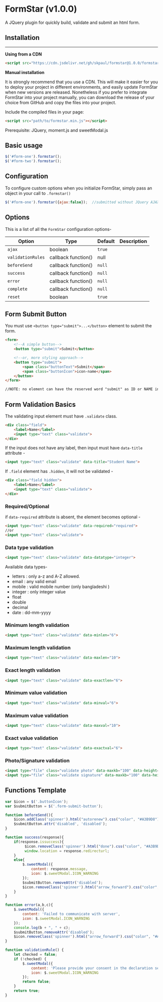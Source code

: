 # FormStar (v1.0.0)

A JQuery plugin for quickly build, validate and submit an html form.

## Installation

------

**Using from a CDN**

```html
<script src="https://cdn.jsdelivr.net/gh/skpaul/formstar@1.0.0/formstar.min.js"></script>
```

**Manual installation**

It is strongly recommend that you use a CDN. This will make it easier for you to deploy your project in different environments, and easily update FormStar when new versions are released. Nonetheless if you prefer to integrate FormStar into your project manually, you can download the release of your choice from GitHub and copy the files into your project.

Include the compiled files in your page:

```html
<script src="path/to/formstar.min.js"></script>
```



Prerequisite: JQuery, moment.js and sweetModal.js



## Basic usage

```javascript
$('#form-one').formstar(); 
$('#form-two').formstar();
```



## Configuration

To configure custom options when you initialize FormStar, simply pass an object in your call to `.formstar()`

```javascript
$('#form-one').formstar({ajax:false});  //submitted without JQuery AJAX.
```



## Options

This is a list of all the `FormStar` configuration options-

| Option            | Type                | Default | Description |
| ----------------- | ------------------- | ------- | ----------- |
| `ajax`            | boolean             | `true`  |             |
| `validationRules` | callback function() | null    |             |
| `beforeSend`      | callback function() | `null`  |             |
| `success`         | callback function() | `null`  |             |
| `error`           | callback function() | `null`  |             |
| `complete`        | callback function() | `null`  |             |
| `reset`           | boolean             | `true`  |             |



## Form Submit Button

You must use `<button type="submit">...</button>` element to submit the form.

```html
<form>
    <!--A simple button-->
    <button type="submit">Submit</button>

    <!--or, more styling approach-->
    <button type="submit">
        <span class="buttonText">Submit</span>
        <span class="buttonIcon">icon-name</span>
    </button>
</form> 

//NOTE: no element can have the reserved word "submit" as ID or NAME in the form.
```



## Form Validation Basics

The validating input element must have `.validate` class.

```html
<div class="field">
    <label>Name</label>
	<input type="text" class="validate">
</div>
```

If the input does not have any label, then input must have `data-title` attribute -

```html
<input type="text" class="validate" data-title="Student Name">
```

If `.field` element has `.hidden`, it will not be validated -

```html
<div class="field hidden">
    <label>Name</label>
	<input type="text" class="validate">
</div>
```



### Required/Optional

if `data-required` attribute is absent, the element becomes optional -

```html
<input type="text" class="validate" data-required="required">
//or
<input type="text" class="validate">
```

### Data type validation

```html
<input type="text" class="validate" data-datatype="integer">
```

Available data types-

- letters : only a-z and A-Z allowed.
- email : any valid email
- mobile : valid mobile number (only bangladeshi ) 
- integer : only integer value
- float
- double
- decimal
- date : dd-mm-yyyy

### Minimum length validation

```html
<input type="text" class="validate" data-minlen="6">
```

### Maximum length validation

```html
<input type="text" class="validate" data-maxlen="10">
```

### Exact length validation

```html
<input type="text" class="validate" data-exactlen="6">
```

### Minimum value validation

```html
<input type="text" class="validate" data-minval="6">
```

### Maximum value validation

```html
<input type="text" class="validate" data-maxval="10">
```

### Exact value validation

```html
<input type="text" class="validate" data-exactval="6">
```

### Photo/Signature validation

```html
<input type="file" class="validate photo" data-maxkb="100" data-height="300" data-width="300">
<input type="file" class="validate signature" data-maxkb="100" data-height="300" data-width="80">
```



## Functions Template

```javascript
var $icon = $('.buttonIcon');
var $submitButton = $('.form-submit-button');

function beforeSend(){
	$icon.addClass('spinner').html("autorenew").css("color", "#A3B9D8");
	$submitButton.attr('disabled', 'disabled');
}

function success(response){
	if(response.issuccess){
	     $icon.removeClass('spinner').html("done").css("color", "#A3B9D8");
	     window.location = response.redirecturl;
    }
    else{
		$.sweetModal({
			content: response.message,
			icon: $.sweetModal.ICON_WARNING
		});
		$submitButton.removeAttr('disabled');
		$icon.removeClass('spinner').html("arrow_forward").css("color", "#A3B9D8");
	}
}

function error(a,b,c){
	$.sweetModal({
		content: 'Failed to communicate with server',
		icon: $.sweetModal.ICON_WARNING
	});
	console.log(b + ", " + c);
	$submitButton.removeAttr('disabled');
	$icon.removeClass('spinner').html("arrow_forward").css("color", "#A3B9D8");
}

function validationRule() {
	let checked = false;
	if (!checked) {
		$.sweetModal({
			content: 'Please provide your consent in the declaration section.',
			icon: $.sweetModal.ICON_WARNING
		});
		return false;
	}
	return true;
}
```

